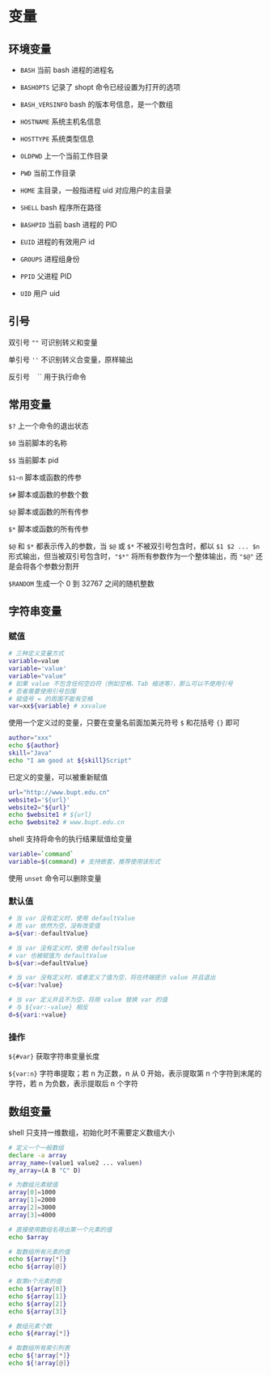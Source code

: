 # 变量

## 环境变量

- `BASH` 当前 bash 进程的进程名

- `BASHOPTS` 记录了 shopt 命令已经设置为打开的选项

- `BASH_VERSINFO` bash 的版本号信息，是一个数组

- `HOSTNAME` 系统主机名信息

- `HOSTTYPE` 系统类型信息

- `OLDPWD` 上一个当前工作目录

- `PWD` 当前工作目录

- `HOME` 主目录，一般指进程 uid 对应用户的主目录

- `SHELL` bash 程序所在路径

- `BASHPID` 当前 bash 进程的 PID

- `EUID` 进程的有效用户 id

- `GROUPS` 进程组身份

- `PPID` 父进程 PID

- `UID` 用户 uid

## 引号

双引号 `""` 可识别转义和变量

单引号 `''` 不识别转义合变量，原样输出

反引号 `` `` `` 用于执行命令

## 常用变量

`$?` 上一个命令的退出状态

`$0` 当前脚本的名称

`$$` 当前脚本 pid

`$1~n` 脚本或函数的传参

`$#` 脚本或函数的参数个数

`$@` 脚本或函数的所有传参

`$*` 脚本或函数的所有传参

`$@` 和 `$*` 都表示传入的参数，当 `$@` 或 `$*` 不被双引号包含时，都以 `$1 $2 ... $n` 形式输出，但当被双引号包含时，`"$*"` 将所有参数作为一个整体输出，而 `"$@"` 还是会将各个参数分割开

`$RANDOM` 生成一个 0 到 32767 之间的随机整数

## 字符串变量

### 赋值

```sh
# 三种定义变量方式
variable=value
variable='value'
variable="value"
# 如果 value 不包含任何空白符（例如空格、Tab 缩进等），那么可以不使用引号
# 否者需要使用引号包围
# 赋值号 = 的周围不能有空格
var=xx${variable} # xxvalue
```

使用一个定义过的变量，只要在变量名前面加美元符号 `$` 和花括号 `{}` 即可

```sh
author="xxx"
echo ${author}
skill="Java"
echo "I am good at ${skill}Script"
```

已定义的变量，可以被重新赋值

```sh
url="http://www.bupt.edu.cn"
website1='${url}'
website2="${url}"
echo $website1 # ${url}
echo $website2 # www.bupt.edu.cn
```

shell 支持将命令的执行结果赋值给变量

```sh
variable=`command`
variable=$(command) # 支持嵌套，推荐使用该形式
```

使用 `unset` 命令可以删除变量

### 默认值

```sh
# 当 var 没有定义时，使用 defaultValue
# 而 var 依然为空，没有改变值
a=${var:-defaultValue}

# 当 var 没有定义时，使用 defaultValue
# var 也被赋值为 defaultValue
b=${var:=defaultValue}

# 当 var 没有定义时，或者定义了值为空，将在终端提示 value 并且退出
c=${var:?value}

# 当 var 定义并且不为空，将用 value 替换 var 的值
# 与 ${var:-value} 相反
d=${vari:+value}
```

### 操作

`${#var}` 获取字符串变量长度

`${var:n}` 字符串提取；若 n 为正数，n 从 0 开始，表示提取第 n 个字符到末尾的字符，若 n 为负数，表示提取后 n 个字符

## 数组变量

shell 只支持一维数组，初始化时不需要定义数组大小

```sh
# 定义一个一般数组
declare -a array
array_name=(value1 value2 ... valuen)
my_array=(A B "C" D)

# 为数组元素赋值
array[0]=1000
array[1]=2000
array[2]=3000
array[3]=4000

# 直接使用数组名得出第一个元素的值
echo $array

# 取数组所有元素的值
echo ${array[*]}
echo ${array[@]}

# 取第n个元素的值
echo ${array[0]}
echo ${array[1]}
echo ${array[2]}
echo ${array[3]}

# 数组元素个数
echo ${#array[*]}

# 取数组所有索引列表
echo ${!array[*]}
echo ${!array[@]}
```